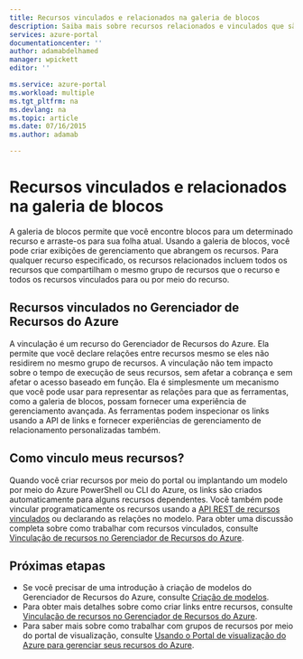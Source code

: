 ```yaml
---
title: Recursos vinculados e relacionados na galeria de blocos
description: Saiba mais sobre recursos relacionados e vinculados que são exibidos na galeria de blocos do portal de visualização do Azure.
services: azure-portal
documentationcenter: ''
author: adamabdelhamed
manager: wpickett
editor: ''

ms.service: azure-portal
ms.workload: multiple
ms.tgt_pltfrm: na
ms.devlang: na
ms.topic: article
ms.date: 07/16/2015
ms.author: adamab

---
```

# Recursos vinculados e relacionados na galeria de blocos
A galeria de blocos permite que você encontre blocos para um determinado recurso e arraste-os para sua folha atual. Usando a galeria de blocos, você pode criar exibições de gerenciamento que abrangem os recursos. Para qualquer recurso especificado, os recursos relacionados incluem todos os recursos que compartilham o mesmo grupo de recursos que o recurso e todos os recursos vinculados para ou por meio do recurso.

## Recursos vinculados no Gerenciador de Recursos do Azure
A vinculação é um recurso do Gerenciador de Recursos do Azure. Ela permite que você declare relações entre recursos mesmo se eles não residirem no mesmo grupo de recursos. A vinculação não tem impacto sobre o tempo de execução de seus recursos, sem afetar a cobrança e sem afetar o acesso baseado em função. Ela é simplesmente um mecanismo que você pode usar para representar as relações para que as ferramentas, como a galeria de blocos, possam fornecer uma experiência de gerenciamento avançada. As ferramentas podem inspecionar os links usando a API de links e fornecer experiências de gerenciamento de relacionamento personalizadas também.

## Como vinculo meus recursos?
Quando você criar recursos por meio do portal ou implantando um modelo por meio do Azure PowerShell ou CLI do Azure, os links são criados automaticamente para alguns recursos dependentes. Você também pode vincular programaticamente os recursos usando a [API REST de recursos vinculados](https://msdn.microsoft.com/library/azure/mt238499.aspx) ou declarando as relações no modelo. Para obter uma discussão completa sobre como trabalhar com recursos vinculados, consulte [Vinculação de recursos no Gerenciador de Recursos do Azure](../resource-group-link-resources.md).

## Próximas etapas
* Se você precisar de uma introdução à criação de modelos do Gerenciador de Recursos do Azure, consulte [Criação de modelos](../resource-group-authoring-templates.md).
* Para obter mais detalhes sobre como criar links entre recursos, consulte [Vinculação de recursos no Gerenciador de Recursos do Azure](../resource-group-link-resources.md).
* Para saber mais sobre como trabalhar com grupos de recursos por meio do portal de visualização, consulte [Usando o Portal de visualização do Azure para gerenciar seus recursos do Azure](resource-group-portal.md).

<!---HONumber=Oct15_HO3-->